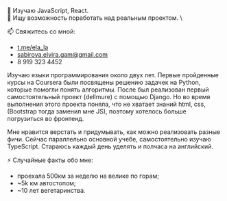 🌱 Изучаю JavaScript, React. \
👯 Ищу возможность поработать над реальным проектом. \

📫 Свяжитесь со мной:
- [t.me/ela_la](https://telegram.me/ela_la)
- sabirova.elvira.gam@gmail.com
- 8 919 323 4452

Изучаю языки программирования около двух лет. Первые пройденные курсы на Coursera были посвящены решению задачек на Python, которые помогли понять алгоритмы. После был реализован первый самостоятельный проект (dellmure) с помощью Django. Но во время выполнения этого проекта поняла, что не хватает знаний html, css, (Bootstrap тогда заменил мне JS), поэтому хотелось больше погрузиться во фронтенд.

Мне нравится верстать и придумывать, как можно реализовать разные фичи. Сейчас параллельно основной учебе, самостоятельно изучаю TypeScript. Стараюсь каждый день уделять и полчаса на английский.

⚡ Случайные факты обо мне:
+ проехала 500км за неделю на велике по горам;
+ ~5k км автостопом;
+ ~10 лет вегетаринства.
